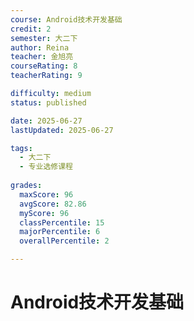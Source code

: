 ```yaml
---
course: Android技术开发基础
credit: 2
semester: 大二下
author: Reina
teacher: 金旭亮
courseRating: 8
teacherRating: 9

difficulty: medium
status: published

date: 2025-06-27
lastUpdated: 2025-06-27

tags: 
  - 大二下
  - 专业选修课程
  
grades:
  maxScore: 96
  avgScore: 82.86
  myScore: 96
  classPercentile: 15
  majorPercentile: 6
  overallPercentile: 2

---
```



# Android技术开发基础

